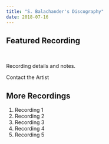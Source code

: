 ```yaml
---
title: "S. Balachander's Discography"
date: 2018-07-16
---
```

## Featured Recording

<div><you-tube videoid="QP9zapAQrt0"></you-tube></div><br>

Recording details and notes.

<notice-box>
<my-button to="/contact/">Contact the Artist</my-button>
</notice-box>

## More Recordings

1. Recording 1
2. Recording 2
3. Recording 3
4. Recording 4
5. Recording 5
